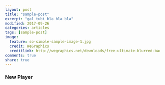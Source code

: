 ```yaml
---
layout: post
title: "sample-post"
excerpt: "gal tubi bla bla bla"
modified: 2017-09-26
categories: articles
tags: [sample-post]
image:
  feature: so-simple-sample-image-1.jpg
  credit: WeGraphics
  creditlink: http://wegraphics.net/downloads/free-ultimate-blurred-background-pack/
comments: true
share: true
---
```

### New Player
<div class="apester-media" data-media-id="5b4b44f687b2e06537a1bcfc" data-player="true" height="512"></div><script async src="https://static.stg.apester.com/js/sdk/latest/apester-javascript-sdk.min.js"></script>

